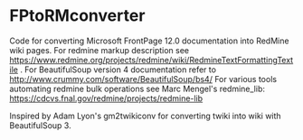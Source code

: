 # FPtoRMconverter
Code for converting Microsoft FrontPage 12.0 documentation into RedMine wiki pages.
For redmine markup description see
  https://www.redmine.org/projects/redmine/wiki/RedmineTextFormattingTextile .
For BeautifulSoup  version 4 documentation refer to
  http://www.crummy.com/software/BeautifulSoup/bs4/
For various tools automating redmine bulk operations see Marc Mengel's redmine_lib:
  https://cdcvs.fnal.gov/redmine/projects/redmine-lib

Inspired by Adam Lyon's gm2twikiconv for converting twiki into wiki with BeautifulSoup 3.
